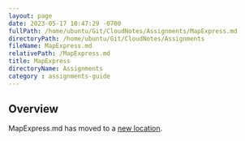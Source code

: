```yaml
---
layout: page
date: 2023-05-17 10:47:29 -0700
fullPath: /home/ubuntu/Git/CloudNotes/Assignments/MapExpress.md
directoryPath: /home/ubuntu/Git/CloudNotes/Assignments
fileName: MapExpress.md
relativePath: /MapExpress.md
title: MapExpress
directoryName: Assignments
category : assignments-guide
---
```


## Overview

MapExpress.md has moved to a [new location](Express/MapExpress.md).
